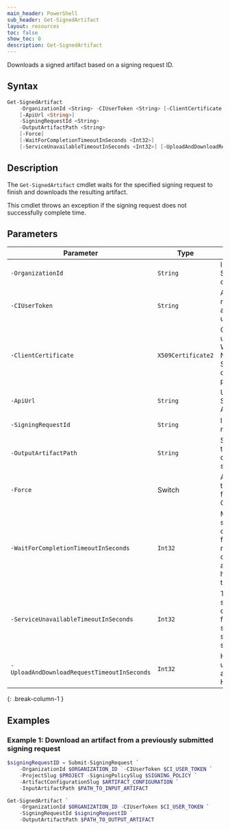 ```yaml
---
main_header: PowerShell
sub_header: Get-SignedArtifact
layout: resources
toc: false
show_toc: 0
description: Get-SignedArtifact
---
```


Downloads a signed artifact based on a signing request ID.

## Syntax

<div class="pssyntax" markdown="1">

~~~ powershell
Get-SignedArtifact 
    -OrganizationId <String> -CIUserToken <String> [-ClientCertificate <X509Certificate2>]
    [-ApiUrl <String>] 
    -SigningRequestId <String> 
    -OutputArtifactPath <String>
    [-Force]
    [-WaitForCompletionTimeoutInSeconds <Int32>] 
    [-ServiceUnavailableTimeoutInSeconds <Int32>] [-UploadAndDownloadRequestTimeoutInSeconds <Int32>] 
~~~
</div>

## Description

The `Get-SignedArtifact` cmdlet waits for the specified signing request to finish and downloads the resulting artifact.

This cmdlet throws an exception if the signing request does not successfully complete time.

## Parameters

| Parameter                                 | Type              | Description                                                   | Default value | Editions
|-------------------------------------------|-------------------|---------------------------------------------------------------|---------------|---------
| `-OrganizationId`                         | `String`          | ID of your SignPath organization
| `-CIUserToken`                            | `String`          | API token you receive when adding a new CI user
| `-ClientCertificate`                      | `X509Certificate2`| Client certificate used for a secure Web API request. Not supported by SignPath.io directly, use for proxies. | | Enterprise
| `-ApiUrl`                                 | `String`          | URL to the SignPath REST API                                  | `https://app.signpath.io/api/`
| `-SigningRequestId`                       | `String`          | ID of the siging request
| `-OutputArtifactPath`                     | `String`          | Specifies the target path for the downloaded signed artifact  | `InputArtifactPath` with an added `.signed` extension 
| `-Force`                                  | Switch            | Allows the cmdlet to overwrite the file at OutputArtifactPath | `false`
| `-WaitForCompletionTimeoutInSeconds`      | `Int32`           | Maximum time in seconds that the cmdlet will wait for the signing request to complete (upload and download have no specific timeouts) | 600 seconds
| `-ServiceUnavailableTimeoutInSeconds`     | `Int32`           | Total time in seconds that the cmdlet will wait for a single service call to succeed (across several retries) | 600 seconds
| `-UploadAndDownloadRequestTimeoutInSeconds` | `Int32`         | HTTP timeout used for upload and download HTTP requests       | 300 seconds
{: .break-column-1 }


## Examples

### Example 1: Download an artifact from a previously submitted signing request

~~~ powershell
$signingRequestID = Submit-SigningRequest `
    -OrganizationId $ORGANIZATION_ID `-CIUserToken $CI_USER_TOKEN `
    -ProjectSlug $PROJECT -SigningPolicySlug $SIGNING_POLICY `
    -ArtifactConfigurationSlug $ARTIFACT_CONFIGURATION `
    -InputArtifactPath $PATH_TO_INPUT_ARTIFACT

Get-SignedArtifact `
    -OrganizationId $ORGANIZATION_ID -CIUserToken $CI_USER_TOKEN `
    -SigningRequestId $signingRequestID `
    -OutputArtifactPath $PATH_TO_OUTPUT_ARTIFACT
~~~ 
